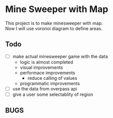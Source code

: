 # Mine Sweeper with Map
This project is to make minesweeper with map.  
Now I will use voronoi diagram to define areas.
## Todo
- [ ] make actual minesweeper game with the data
    - logic is almost completed
    - visual improvements
    - performace improvements
        - reduce calling of values 
    - programmatic improvements
- [ ] use the data from overpass api
- [ ] give a user some selectablity of region

## BUGS